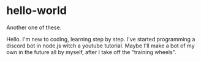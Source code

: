 # hello-world
Another one of these.

Hello. I'm new to coding, learning step by step. I've started programming a discord bot in node.js witch a youtube tutorial. Maybe I'll make a bot of my own in the future all by myself, after I take off the "training wheels".
